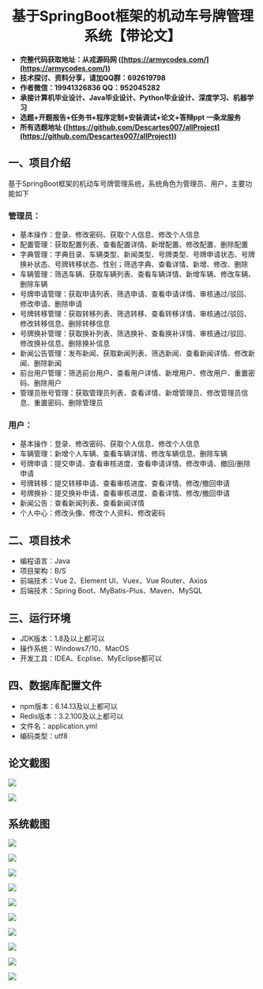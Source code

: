 ﻿<h1 align="center">基于SpringBoot框架的机动车号牌管理系统【带论文】</h1></p>

- <b>完整代码获取地址：从戎源码网 ([https://armycodes.com/](https://armycodes.com/))</b>
- <b>技术探讨、资料分享，请加QQ群：692619798</b>
- <b>作者微信：19941326836  QQ：952045282</b>
- <b>承接计算机毕业设计、Java毕业设计、Python毕业设计、深度学习、机器学习</b>
- <b>选题+开题报告+任务书+程序定制+安装调试+论文+答辩ppt 一条龙服务</b>
- <b>所有选题地址 ([https://github.com/Descartes007/allProject](https://github.com/Descartes007/allProject)) </b>

## 一、项目介绍

基于SpringBoot框架的机动车号牌管理系统，系统角色为管理员、用户，主要功能如下
### 管理员：
- 基本操作：登录、修改密码、获取个人信息、修改个人信息
- 配置管理：获取配置列表、查看配置详情、新增配置、修改配置、删除配置
- 字典管理：字典目录、车辆类型、新闻类型、号牌类型、号牌申请状态、号牌换补状态、号牌转移状态、性别；筛选字典、查看详情、新增、修改、删除
- 车辆管理：筛选车辆、获取车辆列表、查看车辆详情、新增车辆、修改车辆、删除车辆
- 号牌申请管理：获取申请列表、筛选申请、查看申请详情、审核通过/驳回、修改申请、删除申请
- 号牌转移管理：获取转移列表、筛选转移、查看转移详情、审核通过/驳回、修改转移信息、删除转移信息
- 号牌换补管理：获取换补列表、筛选换补、查看换补详情、审核通过/驳回、修改换补信息、删除换补信息
- 新闻公告管理：发布新闻、获取新闻列表、筛选新闻、查看新闻详情、修改新闻、删除新闻
- 前台用户管理：筛选前台用户、查看用户详情、新增用户、修改用户、重置密码、删除用户
- 管理员账号管理：获取管理员列表、查看详情、新增管理员、修改管理员信息、重置密码、删除管理员
### 用户：
- 基本操作：登录、修改密码、获取个人信息、修改个人信息
- 车辆管理：新增个人车辆、查看车辆详情、修改车辆信息、删除车辆
- 号牌申请：提交申请、查看审核进度、查看申请详情、修改申请、撤回/删除申请
- 号牌转移：提交转移申请、查看审核进度、查看详情、修改/撤回申请
- 号牌换补：提交换补申请、查看审核进度、查看详情、修改/撤回申请
- 新闻公告：查看新闻列表、查看新闻详情
- 个人中心：修改头像、修改个人资料、修改密码

## 二、项目技术

- 编程语言：Java
- 项目架构：B/S
- 前端技术：Vue 2、Element UI、Vuex、Vue Router、Axios
- 后端技术：Spring Boot、MyBatis-Plus、Maven、MySQL


## 三、运行环境

- JDK版本：1.8及以上都可以
- 操作系统：Windows7/10、MacOS
- 开发工具：IDEA、Ecplise、MyEclipse都可以

## 四、数据库配置文件

- npm版本：6.14.13及以上都可以
- Redis版本：3.2.100及以上都可以
- 文件名：application.yml
- 编码类型：utf8

## 论文截图

![](screenshot/1.png)

![](screenshot/2.png)

## 系统截图

![](screenshot/3.png)

![](screenshot/4.png)

![](screenshot/5.png)

![](screenshot/6.png)

![](screenshot/7.png)

![](screenshot/8.png)

![](screenshot/9.png)

![](screenshot/10.png)

![](screenshot/11.png)

![](screenshot/12.png)

